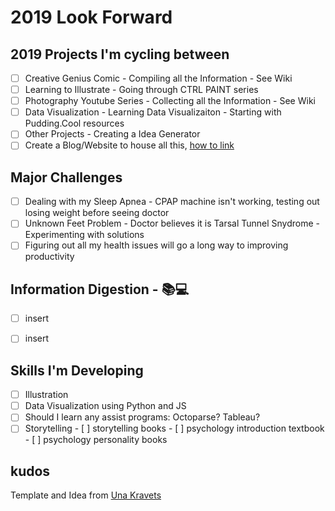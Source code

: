 # 2019 Look Forward

## 2019 Projects I'm cycling between
- [ ] Creative Genius Comic - Compiling all the Information - See Wiki
- [ ] Learning to Illustrate - Going through CTRL PAINT series
- [ ] Photography Youtube Series - Collecting all the Information - See Wiki
- [ ] Data Visualization - Learning Data Visualizaiton - Starting with Pudding.Cool resources
- [ ] Other Projects - Creating a Idea Generator
- [ ] Create a Blog/Website to house all this, [how to link](https://devblast.com/b/create-a-static-websiteblog-with-jekyll-and-github-pages)

## Major Challenges 
- [ ] Dealing with my Sleep Apnea - CPAP machine isn't working, testing out losing weight before seeing doctor
- [ ] Unknown Feet Problem - Doctor believes it is Tarsal Tunnel Snydrome - Experimenting with solutions
- [ ] Figuring out all my health issues will go a long way to improving productivity

## Information Digestion - :books::computer:
- [ ] insert
- [ ] insert


## Skills I'm Developing
- [ ] Illustration
- [ ] Data Visualization using Python and JS
- [ ] Should I learn any assist programs: Octoparse? Tableau?
- [ ] Storytelling
      - [ ] storytelling books
      - [ ] psychology introduction textbook
      - [ ] psychology personality books

## kudos
Template and Idea from [Una Kravets](https://github.com/una)
